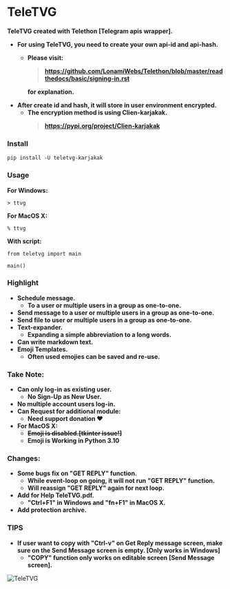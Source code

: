 # TeleTVG

**TeleTVG created with Telethon [Telegram apis wrapper].**
* **For using TeleTVG, you need to create your own api-id and api-hash.**
    * **Please visit:**  
        > **https://github.com/LonamiWebs/Telethon/blob/master/readthedocs/basic/signing-in.rst** 

        **for explanation.**  
* **After create id and hash, it will store in user environment encrypted.**
    * **The encryption method is using Clien-karjakak.**
        > **https://pypi.org/project/Clien-karjakak**  

### Install
```
pip install -U teletvg-karjakak
```
### Usage
**For Windows:**
```
> ttvg
```
**For MacOS X:**
```
% ttvg
```
**With script:**
```
from teletvg import main

main()
```
### Highlight
* **Schedule message.**
    * **To a user or multiple users in a group as one-to-one.**
* **Send message to a user or multiple users in a group as one-to-one.**
* **Send file to user or multiple users in a group as one-to-one.**
* **Text-expander.**
    * **Expanding a simple abbreviation to a long words.**
* **Can write markdown text.**
* **Emoji Templates.**
    * **Often used emojies can be saved and re-use.**
### Take Note:
* **Can only log-in as existing user.**
    * **No Sign-Up as New User.**
* **No multiple account users log-in.**
* **Can Request for additional module:**
    * **Need support donation :heart:**
* **For MacOS X:**
    * **~~Emoji is disabled.[tkinter issue!]~~**
    * **Emoji is Working in Python 3.10**
### Changes:
* **Some bugs fix on "GET REPLY" function.**
    * **While event-loop on going, it will not run "GET REPLY" function.**
    * **Will reassign "GET REPLY" again for next loop.**
* **Add for Help TeleTVG.pdf.**
    * **"Ctrl+F1" in Windows and "fn+F1" in MacOS X.**
* **Add protection archive.**
### TIPS
* **If user want to copy with "Ctrl-v" on Get Reply message screen, make sure on the Send Message screen is empty. [Only works in Windows]**
    * **"COPY" function only works on editable screen [Send Message screen].** 

![TeleTVG](/pics/TeleTVG.png)